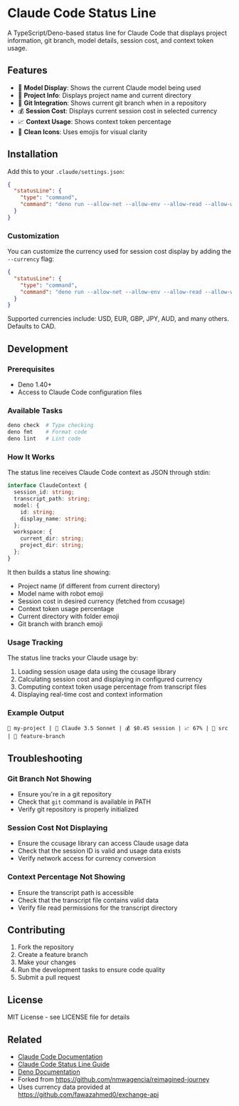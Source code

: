 # Claude Code Status Line

A TypeScript/Deno-based status line for Claude Code that displays project information, git branch, model details, session cost, and context token usage.

## Features

- 🤖 **Model Display**: Shows the current Claude model being used
- 📁 **Project Info**: Displays project name and current directory
- 🌿 **Git Integration**: Shows current git branch when in a repository
- 💰 **Session Cost**: Displays current session cost in selected currency
- 📈 **Context Usage**: Shows context token percentage
- 🎨 **Clean Icons**: Uses emojis for visual clarity

## Installation

Add this to your `.claude/settings.json`:

```json
{
  "statusLine": {
    "type": "command",
    "command": "deno run --allow-net --allow-env --allow-read --allow-write --allow-run --allow-sys jsr:@wyattjoh/claude-status-line@0.1.0"
  }
}
```

### Customization

You can customize the currency used for session cost display by adding the `--currency` flag:

```json
{
  "statusLine": {
    "type": "command",
    "command": "deno run --allow-net --allow-env --allow-read --allow-write --allow-run --allow-sys jsr:@wyattjoh/claude-status-line@0.1.0 --currency USD"
  }
}
```

Supported currencies include: USD, EUR, GBP, JPY, AUD, and many others. Defaults to CAD.

## Development

### Prerequisites

- Deno 1.40+
- Access to Claude Code configuration files

### Available Tasks

```bash
deno check  # Type checking
deno fmt    # Format code
deno lint   # Lint code
```

### How It Works

The status line receives Claude Code context as JSON through stdin:

```typescript
interface ClaudeContext {
  session_id: string;
  transcript_path: string;
  model: {
    id: string;
    display_name: string;
  };
  workspace: {
    current_dir: string;
    project_dir: string;
  };
}
```

It then builds a status line showing:

- Project name (if different from current directory)
- Model name with robot emoji
- Session cost in desired currency (fetched from ccusage)
- Context token usage percentage
- Current directory with folder emoji
- Git branch with branch emoji

### Usage Tracking

The status line tracks your Claude usage by:

1. Loading session usage data using the ccusage library
2. Calculating session cost and displaying in configured currency
3. Computing context token usage percentage from transcript files
4. Displaying real-time cost and context information

### Example Output

```
📁 my-project | 🤖 Claude 3.5 Sonnet | 💰 $0.45 session | 📈 67% | 📂 src | 🌿 feature-branch
```

## Troubleshooting

### Git Branch Not Showing

- Ensure you're in a git repository
- Check that `git` command is available in PATH
- Verify git repository is properly initialized

### Session Cost Not Displaying

- Ensure the ccusage library can access Claude usage data
- Check that the session ID is valid and usage data exists
- Verify network access for currency conversion

### Context Percentage Not Showing

- Ensure the transcript path is accessible
- Check that the transcript file contains valid data
- Verify file read permissions for the transcript directory

## Contributing

1. Fork the repository
2. Create a feature branch
3. Make your changes
4. Run the development tasks to ensure code quality
5. Submit a pull request

## License

MIT License - see LICENSE file for details

## Related

- [Claude Code Documentation](https://docs.anthropic.com/en/docs/claude-code)
- [Claude Code Status Line Guide](https://docs.anthropic.com/en/docs/claude-code/statusline)
- [Deno Documentation](https://deno.land/manual)
- Forked from https://github.com/nmwagencia/reimagined-journey
- Uses currency data provided at https://github.com/fawazahmed0/exchange-api
